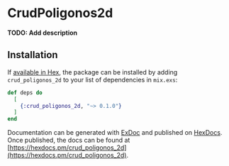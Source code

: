 # CrudPoligonos2d

**TODO: Add description**

## Installation

If [available in Hex](https://hex.pm/docs/publish), the package can be installed
by adding `crud_poligonos_2d` to your list of dependencies in `mix.exs`:

```elixir
def deps do
  [
    {:crud_poligonos_2d, "~> 0.1.0"}
  ]
end
```

Documentation can be generated with [ExDoc](https://github.com/elixir-lang/ex_doc)
and published on [HexDocs](https://hexdocs.pm). Once published, the docs can
be found at [https://hexdocs.pm/crud_poligonos_2d](https://hexdocs.pm/crud_poligonos_2d).


